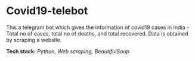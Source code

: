 # Covid19-telebot

This a telegram bot which gives the information of covid19 cases in India - Total no of cases, total no of deaths, and total recovered.
Data is obtained by scraping a website.

**Tech stack:**
*Python,
Web scraping,
BeautifulSoup*


